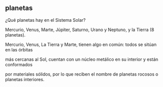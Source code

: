 ## planetas

¿Qué planetas hay en el Sistema Solar?

Mercurio, Venus, Marte, Júpiter, Saturno, Urano y Neptuno, y la Tierra (8 planetas).

Mercurio, Venus, La Tierra y Marte, tienen algo en común: todos se sitúan en las órbitas

más cercanas al Sol, cuentan con un núcleo metálico en su interior y están conformados

por materiales sólidos, por lo que reciben el nombre de planetas rocosos o planetas interiores.